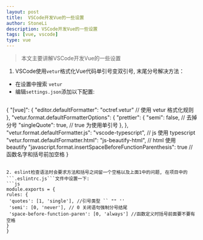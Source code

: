 ```yaml
---
layout:	post
title:	VSCode开发Vue的一些设置
author: StoneLi
description: VSCode开发Vue的一些设置
tags: [vue, vscode]
type: vue
---
```


> 本文主要讲解VSCode开发Vue的一些设置

1. VSCode使用```vetur```格式化Vue代码单引号变双引号, 末尾分号解决方法：
 * 在设置中搜索 ```vetur```
 * 编辑```settings.json```添加以下配置:
   ```json
  {
      "[vue]": {
          "editor.defaultFormatter": "octref.vetur" // 使用 vetur 格式化规则
      },
      "vetur.format.defaultFormatterOptions": {
          "prettier": {
              "semi": false, // 去掉分号
              "singleQuote": true, // true 为使用单引号
          },
      },
      "vetur.format.defaultFormatter.js": "vscode-typescript", // js 使用 typescript
      "vetur.format.defaultFormatter.html": "js-beautify-html", // html 使用 beautify
      "javascript.format.insertSpaceBeforeFunctionParenthesis": true // 函数名字和括号前加空格
  }
   ```

2. eslint检查语法时会要求方法和括号之间留一个空格以及上面1中的问题, 在项目中的```.eslintrc.js```文件中设置一下:
```js
module.exports = {
  rules: {
    'quotes': [1, 'single'], //引号类型 `` "" ''
    'semi': [0, 'never'], // 0 关闭语句强制分号结尾
    'space-before-function-paren': [0, 'always'] //函数定义时括号前面要不要有空格
  }
}
```
